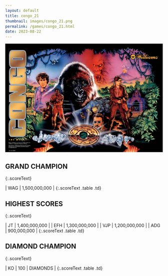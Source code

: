 ```yaml
---
layout: default
title: congo_21
thumbnail: images/congo_21.png
permalink: /games/congo_21.html
date: 2023-08-22
---
```


<img src="../images/congo_21.png" class="gameThumbnail img-fluid mx-auto align-middle"></a>
## GRAND CHAMPION
{:.scoreText}

| WAG | 1,500,000,000 | 
{:.scoreText .table .td}

## HIGHEST SCORES
{:.scoreText}

| JT | 1,400,000,000 | 
| EFH | 1,300,000,000 | 
| VJP | 1,200,000,000 | 
| ADG | 900,000,000 | 
{:.scoreText .table .td}

## DIAMOND CHAMPION
{:.scoreText}

| KO | 100 | DIAMONDS | 
{:.scoreText .table .td}
